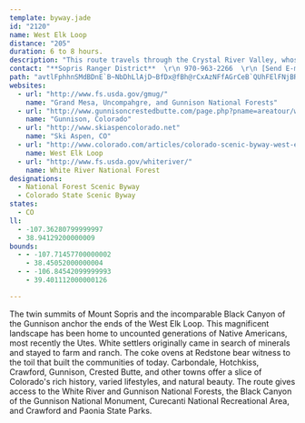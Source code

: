 ```yaml
---
template: byway.jade
id: "2120"
name: West Elk Loop
distance: "205"
duration: 6 to 8 hours.
description: "This route travels through the Crystal River Valley, whose well-watered reaches made it a favorite among both Native American and pioneer settlers. Scenic features include views of mountain ranges, fields of alpine wildflowers, farmlands & cattle ranches."
contact: "**Sopris Ranger District**  \r\n 970-963-2266  \r\n [Send E-mail](mailto:ccarlisle@fs.fed.us )  \r\n\r\n"
path: "avtlFphhnSMdBDnE`B~NbDhLlAjD~BfDx@fBh@rCxAzNFfAGrCeB`QUhFElFNjBR~@xCrH^xBf@~Pf@jG|@lFpD~Ox@pIhFvQ~@jFXlCNtDLnH^xCt@~C`FlLdArCzBhIj@pCn@xE^nFhAld@RtEr@xFl@rCl@|AhF`Ll@tBXjBNnBD`Nf@dDjA~CzHjPj@xB^xBNxBBfBG|AMzA_@zBmIhXqAtGi@bGeAjWw@rIc@xCwAtF}@tBk@|CGhA?rF^lI|@zMbDvPXbDErEyAxT@pBL`A^rAz@dBbAx@vEzBd@p@l@rAbA~CRxBCrAWtAa@nA_AhB{ExE[d@s@rAe@`BDlCNpA~@vS\\vCJ`@h@dAtB~AzBtAdAhAn@~@bBtFvFvUdAjDbAlBbArArFfFfFfGhCfErAtCxA|DbCnHlAfHx@fJJbIQlNq@nGy@dFeAzEwBrH}ItUwF`NsAbEe@dBiAlG_@`D]~EGrJZlH`JboA\\dD~@xEjBnFfChE|BjCzI`HpAlBr@dBvAxFnR~z@~@|FxBjRXrA|@rBpAlBfAjAnP`L`LfIhCnAvVdJx@j@hArAhEbJfEtFbAbBrEtJ~AxEbBnDzDvGtNvThAzCxBhJnAvDlJjShBxCxK`N|EtEtAbBjFnIvFbIxD~ElApB~@tC|C|Q`AlC|AjCvD~EdBlCl@rAbAxDdArBhAfA`DlB|AjBp@dB|DhNrDlJrAfC|AjCxAhBx@v@tBz@fFdAt@XfBrAfZ~]rBrChBdDzJtTvDnHf@rA\\vAb@xDtEjr@pHlj@fAfGrD|Q~Plz@h@`BhA~BzRrZfCxCrKlJtAlBn@rAx@lCjJ|e@nBnFrA~BxArB`CfCdWtQvEzDxc@bf@hB`BlCrBlZbSnB~@pBp@vJzBhExApBdArCfBdFzEbAr@bAj@vTlJzAlArA~AtHnL~BjCbA`BrG`QbAlBx@t@jIlFpBrBfAbB~D`IbAfCtH|TrA~B|DjDvXjTd@d@r@nA`@m@\\gD`@kAjDuD|B_BhF_GbAsAd@iAR_BDwAYmk@BmI`@cCr@}AxD}E`AcBvGkTt@mDhD}Xb@gCn@sBx@sBxAsChCeD|AwA~LiIdDmCdHeHpLcMnBkCbAcCd@sCLeCXqTXmC`@wAr@mA|A{AhAi@tLaDxB_@bCQ|FA`~@lA~FKdGaAnf@{JzH_A`FQhCA`FLnDX|Fz@lEdA`WxHbCf@bCJpNDlFEfEUlI}@zBe@tBs@rBaApCeBdC_ClD_FhA}BhCsGhCsEbCsChAcAlBsAxBgA|FyAxBM`z@?rBSnBm@hBcA`CyBnB{CpL{Xr@oCXyCHcPN{~A]itARsC^yAh@mAxA_B|KgFlAy@lCgClCqD~CcGrAwBjF{Gj@m@hCkADyWFy@Ze@fFeCbAy@h@gBj@sJR_A\\s@tAuAfi@c]zCaClAiBh@oArEuQhAmBfAq@bASnBP`]nJ~Cl@vjAfOfCN~BG|Bm@vJgEtjCsiA|C_AnvAqXbDYlEf@rPpCfFLrEIhTwB|HeBvXuInC]v@?lFxApH~FbCLhA_@h@_@Xa@xEyJnGuEzA}AxCoJx@_Bl@y@~AqAvGoDvEkB~FiBrD}AdGyD`MwItMmGvUgPzOgKdJoFtkAiq@bM}GpMaIn_Aai@tAm@bD_AlCEt\\~FxBD~AIhBu@tKeIhBmAdBg@rCEjFjAfF`CdBfAtI~JfNpQdI`JdHrGjQfNhFlJ`CzETx@p@lF`BzE^l@xB~BvBrAxCl@fTbAbDfAtQdEjJhDl@B`BSh@WrAsA~Ry`@n@mBf@eDd@mA|ASzAHh@b@Xf@lDlKfH|Kh@pAr@xBjAlEv@tAn@bAt@t@pI`G|CtBjC|@pANxACfIs@l@?dRvC|EfCb@Rt@@h@En@Yv@{@dBmFnAsBrNmOdDoC|@]r@KnAHhA`@`CpBx@d@jAHjA[xIgFn@y@n@mBd@sKR{Ax@yB~BwB|@a@dBQpEj@j@?bA]r@iANs@B}@GcI_Bsn@oBuTHuATk@t@k@b@M|@LdA|@lA`Bz@r@\\FnGIzCHrJjCfD`BnAbAdKpOx@jB~@xC|@nEx@dAhAb@d@@v@Mp@c@x@gA|@sChCoJh@w@dAe@hBAtJ`C`HVt@c@\\i@^}AFg@As@Y}@cCiFc@g@mCuAa@y@S{@DwBOmBa@{@sCmCSe@_@mAUsCmBo\\m@aLAaBn@mDjA_CvCgC\\s@ZyADy@EeAUgAgDsFiBkCy@u@}EsCcAeAo@eA_B_HcA}BcFmEy@eAoMoXKu@TcA^m@dAQb@PlFtErRjCrCj@hAf@hAp@tLhJx@XbAEf@SjA_ArDyDn@aAPmAAkE@mCHy@`D}ND_BEeBHy@Te@n@a@lAL`@^fCzG~ArHr@`HHxAYzED~@x@rAb@Dn@Kj@g@La@HoAN}@l@_AzDeDpGaDrB_C^}@Jc@By@U}B?s@n@gGe@uKi@mD?e@^mA`@_@p@K~FDhAWfBs@rDKxAsAj@_A`@cA`@iCD}BQkCsBcLE}BNmBn@_DZgDX{@|@eAlCq@pAgA`@mAf@sE`AsEhAoJCy@SqAeAkD?{AXaB|@cBz@m@lAmAjBuClAqBRy@?_@Ie@Ya@_@W]Gu@FiBjA_APc@@o@WU[iAwDqEoEW[Uq@TeBv@aAfBiBTa@Hm@Iq@gB{DUaAGeAZgE?cAs@uG?}@Hu@~@yDB_AWmAuCaFuGeFe@uAKyAJyBOmDBkApAmHdB_DDu@C}@]s@{@_@sAAwCi@k@UmCsBk@Ei@LgBfA{@Zw@@s@Yo@m@]IeEGaASm@YcBsBYQSAk@CgIpA}AZsB|@_ANoEAkCjAyEf@wEdCs@Ls@AeBe@gFyBYYK_@?e@D_@nOk]XsDNeFEiIT_A`@YvCPx@KbA_@tB{Ap@qBz@{FRqFn@uAvB}BrDuAhCG~ALt@I`A_@j@m@RsAMoKb@aDhB_FfBsDrCuBhByBdD_D|@I|C|AxAX^?bAYbAe@rCmCt@_AXm@X_Bj@aFvDuPp@aE@}@]uLKaAo@yAqEkEoUqOs@YwDQoBXcBBy@Ws@g@_AU_APoBlAa@RQ?u@CgDoAaBYuD[yA]s@i@sA_E[k@qFmByC_CgAyAeAgDiAgAqG_B_C_@uHkAgGk@a@Sc@m@cCmEeAyBy@qA_A_@wCAiAs@mDmAkBqBqBmAe@k@qFgKiAu@qIqBgIoCiAs@cCiCo@uAGsAR_BRk@`AaAtGcBjAOvA?~QtAnQxDrFdBl`@fFxDxAb@DnB@nAUnHqCxCu@t@C~KxDrHnElCZbAOrS}I`D}@zAAbErAl@?dAe@r@qArFwPn@{C?_Bc@qC[aAYkB_@}EUiAm@gBeAeAiBy@cAeAe@uAMqBRoBdEsJVyCXyAZq@\\a@tCgCx@mBPkB@aOm@{By@mAk@yAKi@QmCQaBiAsEu@mB}BaD}CkBc@k@Kg@IgAHeAPe@l@a@tDkAtDc@bA[dBeAr@SpIsAt@]x@m@x@oA^wAB{D]eCe@yBNsFI{DBm@^wAHaBm@aDNsBx@}DNmACgJUyBu@aD]{@i@iAcGsGk@oBEkBj@wOYiLUeC_AeCkF_Fo@{AN{Cm@kBQgACgOUmAUk@Mm@As@PqAv@qA@s@{@oBOgCgDgQE_APs@v@q@tBMbASXs@JeAVy@tA}@r@aB~@yCF_ACsBTiE?iAwAcIG_ACaFbHeWf@}DI{B_CmK?qATuD?y@E_Aw@eFAu@VaE?iBL[fDyA|Ds@^YJe@o@aF_@_BU{APgKAeC_@mBgCeH?cENqANe@`@_AjAuAn@_@r@ShCOj@sSFeFCsAKeB]gCcDgN_@mDI{CH_Dn@oF|I_k@HwADcCKkCe@{CyAkE{@uAaAeAoAcAmAi@iBo@yASsAA}AF{AVcBr@iAt@mH~GuFlD_Cp@}E`@iCDwCSoCm@sCkAsAs@aDmCuBgC_BmCcC_Hy@aEa@_EOaG|@ir@OyGy@mHaAaEgD_K]uA_@mDK}CPmDTgBbKgh@x@{Ej@eEh@uG`Fk_A@yAQ_EK_Ay@mCmAmB}AwAoAi@sUsDmAe@oAq@cAgA[e@s@mBsAmIIgH?aAb@eFbAyHVoCF_EYgFcBwMu@qCy@_BmEmGs@_Bs@wCiBgOYmB_@wAi@yAyF{Im@yAU{@]kBK_BIoOU_FaB}Qw@uHgFkZiA}D}B}E}I{LYk@Uw@SgCHaMc@mDoA}FyAqFcA_CcA{CYoCHaJRwIpAiIzCuHlDaGn@qBZgCFmBMcByAiIO{B?yCDwA~A{GtOyg@j@gC`@gGCyKViDNy@n@sB~@mBbAsAn@k@bDeB~MuFbEkBlBsArByB~@uAxAqCr@eBh@{Bn@_ENyALkB@aCOuEkHur@sH}t@s@eJa@aJgC{hAs@_IcAoFqAqEmA{CoAeCaHoL_HcLmDqFoEgJcEcMcBcHy@kE_BuKi\\yqBiBqLu@}GeAuLcAkTWmNBiLX}Qd@{J|Bq^h@mDbDsJRaAf@mEFcDc@kF[cBy@mCiAmCkEaGoA_C]aBOeBgAqRIeDJgBb@_Cn@eB\\k@hBaB|JyG~@sAr@yBXmCC_AQuAc@_BsCsG]eBKaBDeBXaBhC{G\\cBN{A?mAWwBq@uBq@eAaBsAqDqAiB{@sAgB[}@W{@WsB@wBl@_HGuBQwA_@oAs@sAeAcA}@g@mJmBy@_@wAmAeBsCwOi[aB_C}BuBsCaBcAc@oAYsCg@wDEyBP}WnDyDJ{C_@eDwAoOgI_EgCaRqP}EwEiAsAoAiCYy@u@kEwBcU}AgLoAuG_EcQwEwUcOoqAUmEKqFt@y~@YaIi@wDsHmWsTet@i`@irAoP_j@sBoF_BaCcBcByAoAyA}@sBaAwYuF}@WeA_AeAmCSy@OmAD_~@wbAIco@\\kAQqBk@wAeA}CuCmPiPsBeAyBg@{LQk_@Po_ASyBIcDy@o@[_CeBcAeAcBaCgIiOmf@o_AiBiCaIeHaNuKgVqP}C}CiCeDmDuFoQm]_LsUye@g`A_C{D_BcBmB_AwAYwOB{IqAsCq@}CgAmT{KiFgEyBsAwU{IsB_AuGgE}MaKyB_AmAYiAEoALwCx@_DEoCa@oD_AeBk@oBaAaZ{UmEgEwCmDiA{B{HwU_CiCsAs@iB_@mBUcHe@iB]iA_@cAu@y@mAi@qBO{B[aQO_Bi@yA}@mAy@m@iBg@sFHm@O{@k@wCyCgByBeBkAoB[ySkA}BPyB~@s_@pZsIlHsAn@aDbAiFn@uBAqOeCaXv@aWZ}BKsBo@yBqAgIgJiB_AiAOoLc@}c@v@aKi@u\\gCaCEaFVgHKy@YsFsDyAm@qAWcFHiRr@qMfAaDp@uBt@gErCgCjAyDxAqGjBcGtAaH~@gE`AiFbC{`@xTkB|@eB^}BXqIRqJf@_BN}B`@iBd@{c@fPai@~K}MbDqW`Hyk@jNkgApXsTdFyC|@{DzA{_@bQoCdAsB`AsDpCgBjB{@tA_n@dfAsClFsDfGyQj\\oBxCiBrBqEnDiBvByA~BaKvQqF`IiGxJmcAhxAuPbWue@bq@{FbJ}S|`@iClD}]bZmChCsCpDeOhVsFzJmM|[aHxQeBdIcAxDeOl^iNv]oBxDiBxCaKjO{KnQcC~Cc@XoDV?vr@DxEHlBI`AYv@sExCyB`BWJaAxAJdBbChE\\x@NjA?rAMx@{@jCOnCSdAsAzCU~@Y~D_A~D?`BRvAnAfDh@xBhAfKNrD?hBIrAs@xE_@lFEpAHdAZnArA~C\\dEz@nH?xEKd@cAlBMd@QhE?vAZxBV|Ed@vCbHvT~AzDxAbC`@rAz@`Hd@~BbCtJ`C`Gx@xCRlB~CnQXjC^lBx@hBNv@T`CBdGbA`GI~CNnCEjBFtIKxAu@~AMtA?hAd@lAfA`Bj@fBlAjArDxBr@jBT~ABrBZrArAhA`E|BzBlBx@vAbA`CvC`Bx@v@x@rAR~@CzAg@xBe@~@[x@m@zQN`F\\`CjCzK`AxKTrDEtGY~HCtCo@xLHnCz@bPXpChDbL|@zDPjFPbRElCs@hZU~BSrA_BhEoLnVe@xA]dCLrAx@rCn@~@v@f@~@XdBJtGg@zBRfBj@~Az@rAzArC~Dz@j@rAZnAv@vC~BD^S`AAvATnGb@rF?rAo@lBs@v@yAt@}@|@}B`D}JbKsE~DwInJiA|@}Ad@}ErFeEz@{CrBsBr@iDj@i@^OX]rAHrAl@vAhAh@xAO~@e@r@@j@j@Ll@DjASl@_@^mBl@iCj@_FRgAp@[r@aArDkBdD}@nBuAhBY`AArBLf@pCjBnD`B`Av@tAfBbDtCNz@D|Bl@pCZz@~BvEVd@bE`D|E|GtArCvBjCN~AKxEJhCU~@Cp@HRhA~@Rd@ZrABtBIn@q@zBZdATfBHrFYzC?xBb@~BDj@c@rDO~DqAbEQrABrAOpCNtAT^|A|@NZHj@CjHH|BO|CiAzEYnEu@hBm@hDeAjCgBdDkBtCgC~BkDtGG~@?jBc@r@u@x@_@rBYr@{BxDg@tAsAjL}BbGq@h@mAZe@?aA[_BUo@H_@XWjAeAzAk@xA]Ry@Ei@Ho@Z[d@]fAO~CIp@S`@UPgCRqAf@}C~Ae@p@}Ar@u@l@s@xAs@lDKJQDiBY_@La@dA?fBm@~B[l@mA^eBjAs@xBc@n@eAr@qEx@i@\\qApAwAx@o@t@SV_@lB_AdAYLeB?}@Pc@TuAvBcCxBg@x@sBlFg@fBCd@H`AEl@]j@[JgAEo@FcCv@yDl@SHeBfBmBzD_@rBSp@y@~@Ul@SlAAdA^tBHxANv@Dx@Il@CxEKj@i@r@sALoAGoCq@cBmAOE_@?}@d@e@fA[xAaEnHgAvAoAx@_ARiA`AsBjCi@fCiDdA{DfDaDjB{C`C}D|D}FlEYfAu@lE}@lCc@t@kBhAk@r@k@dBk@zDCfATxPl@fE?bGVpCGtDU~B@~AVr@tAlAHXHd@NxDH^dDfFb@~@R`AVjGFtGCj@o@~AE^@bBKh@i@~@iBtAi@~@o@p@Yf@c@dCUt@y@bAu@LkFFk@VgCrCoBdB}BhAwBvA]f@q@~Aa@~A]ZcC|@_B?sBQc@UUc@u@k@y@Gm@RiBxAeA~@wAjB_@x@QrDSfAi@~@_@^}AfAK\\W`B[xAs@`AyAdAOV_@bDsGpGa@JuAKKDC`@BXhAxDxAzGt@lBhBjCh@fAh@dBN`BBx@]vDExBc@hELhACfA}AhFIvD_@n@k@Vi@J{@M}@TOl@IpBOj@s@rA{@j@c@z@Mx@B^l@vBFf@k@zGu@z@w@pA{@l@_A\\mC_@}@FuA~@m@x@y@~Dw@xCeFbLgBvBuA`Cu@r@}AdAoC`Ei@fAq@jCy@~AuCvJO|@?x@h@fBTrAkAfIs@tJW|@eClGi@r@}DfAmAp@u@x@oBdAw@fA[`B?lCXpBDhCX~E?fEd@jEB`Dc@fGOd@cAxAa@tA?dAn@xCn@p@nBhDRh@Nz@_@|@s@`AsCtFy@~DoBrCQd@KzCe@|Ay@rBo@fCSdBEl@DdBRrA^nAhBjE^jCH`COfGl@`K?r@K`@q@bAgCj@}AFQT]vAYP_@CoC{B_@qBgEJi@MKm@^sD?WISuAYi@yBSQyCg@wDtA_Cp@m@pBONSDiGsAcAuAm@Qk@ReArAc@^kFpAWKmBmBYGsCh@}DsAe@k@cAcF^eD?_AKeAa@aAWYmB_@i@gCS]a@U}D}@qE\\oAEqBc@oCuAsD}@_AmAwBmDiAsFsAc@[cBIeDK[cByBy@mDOuFM_@k@k@iAgDScAEsA]uBl@kDEg@]m@aBsAqB{KUq@c@YsAYe@Si@}@YuA?}@l@_BUaAwCuFmCmEu@kBqBaDi@e@_A]{@GSX?b@vDtOLl@@fAOf@mCvBu@~@SnADv@Lx@rHtST~@HfABzENtEbA|IJfB|A`G^lCn@pBb@zEhAhGdDhOvA~NTnJh@rCnAfEl@pDZ`AbAzAtAbDjClEbG|HbDfFdFxK|GxI`B|C|@lCbAvBrCzDnA~BjGzJfItQvFnN~BfEf@jBtAzK?~BS|CBpHTbEE|HHbD`@pDb@xBxAfEh@lCbAhLx@xFjB|OXvAbBfDrDtEpClElElFrE`Fb@|@d@dBLbGGjBs@jB}FjJmD|CwBzBoBfD_CpCiA~ByClDiBlCiBbDi@h@c@t@sBlFsAjBeDrFm@r@sEjD}@b@k@TyBRgElAc@ZQ\\eC`NG`A@lBv@rC?d@Wb@aAT]{DKsC^aIn@mD?_AEy@Us@}AeCy@{CcCkFc@uEe@yDmAqFEu@H_Fs@aAaIyCcCk@s@o@iEeGcByAiBsB[ScCm@cC_DSMgBWeFSgAQgIyDuAy@yAyAy@_@{AB{@XgA~@k@Ru@Dq@Ok@i@Yi@_AuDi@g@iBy@YSu@cBIaAo@kBsCmE_@_@g@UeGwAuBWeFAsBSyKPq@RwDlBsC~@mCfBmE^cDlA}DGgGt@y@^_A~@o@\\yBZaDvAsG`BkEfBkBpA{BzB{D|@qGfC}EfFiA^sALwElCoCp@qDxAqP~A{Bd@}Az@mLfIyD~Cs@dAo@tAsFxQy@bBkFdF}BrAaB`@cBDgHM}QxBgIrA}GrEqElBsBpAcF`EcCfA{BVaBI}Di@sFIi@GsAe@mEkBwCm@sB?oC^iBv@}FxF}ClC_Ar@yA`@sBVgDQiCaAeGwC{Cs@cDM{IZmCx@m@d@_CjDyAr@mCDwAXwBr@aDpBeANyB[qGeBcBScCEqIvA}BCgBaAaFkFmQcJmDwAeB[sC@cD^mBAwIeCiBE_GvAeEo@sAB_ARiAr@sAfA_CbAgBLkHs@_BPaBt@_KrGcBz@yAb@cBJyAWsD_AqB?uD~AqB`@oDDkNpB{E?yCYsEy@cB@i@XqE~DaAVaBD_ARo@Tu@p@mAfCyBdHo@lAo@dAsBhAcATqFNsL`DqGAwDqAgFsCsFiDkXwWcB_A{J_DwCeBeEaEcCeBiWqJwFmEwC_BsBk@yB_@wHs@_BY}Ae@sGgDwAsAaCwCqEoHiD{G}AeBwByAuPgKoC{BkHaHsLmNuDyBwHmBgA_AkAmB}@sD_CgE{GmEsDsEqFuGaIeNaDoGgBsBsAMcA_B_@yCy@sAcF}Pm@sPiAgDY{Ak@yGeByCc@gAEq@J_Cj@cDfAeB|AmBt@mAr@wBNeBMoD_AgGUeFYkBY}@iEyGiAwBeFeOaAmEYmC?}@N_BdA{Fh@mEAsEm@_DYm@q@kAsAoAO_@y@yEs@mBoA_C_@sAI_AD_BRgBZ_BfCuJ~@yFH{BYeMOmDkCwRe@eF[iAiA}BsAyAs@_BKo@CgALqBxA{IPyH^{Ah@eAf@e@j@[hA]hA?bBf@h@h@\\h@xBjHnAjAdBf@|B?lFeA`EaCdOmKn@YhCQ|Cb@hB@hDyAbDy@rMiGvHqBhRuG`KkFbCoBz@_Bn@mC`B}BhBa@hDFnAs@b@oAD}Ae@oBa@k@]Qm@KeAHcAd@cBTkBAcBTgAhAmBrCeC`FgBtBu@b@_@LeADwFq@sADoA\\gBfAo@r@gBfAuAj@cBReC?cCm@mBy@iCy@mCWmCBy`@tAuCMyAYmDqB}T}OiGoI{CaF{AkAe@WqB[_CFwB[eAi@iAiAcBqA}Bs@mGFcBEgA_@cFwJuC_EiCkCsA[gCIeAOu@_@y@_Ak@cAkAoEiBsDiB{BmDeBaB_@sD]gGcCeEcCmAYcAAuBf@wDbBiOKu@IsBa@}CmAiHkDkHY_@SmCmGi@{@oAw@s@GmFJmEi@cDo@mD[oA]oA}@}AsB_@{A_@aH_@qCaAmCgAsAgBy@yBCgDVmHKuM_@aG_@{Bg@yMkGkIs@uPoB}B_B}FuFgFqDeNmIwMaGiMaEaJwBgJyAkJgAyIu@yKwAsEqAqIgE}@[k@K}BBcCl@}BRaBGaEq@cCCaCTkB@}AMiIeBgCm@gCsA_As@yBiCwHcIcAg@yBw@cBWyAAsAJqGxAsErA_BLcBAcBYqJ_FyBm@gCQqr@lEmCZiBh@sB`A_BrAwAfBcEjH_AlAmA~@uMzH_A^o@FqFBmF`ByEfAyIp@{@RmBjAqI`Hy@VqCZaDAwC_AwGeEgCoAoCk@gHK_BQoOaDeHgBiCsAeAw@{J}JiCwBiB_AwRyC}GiB_SyGoBYaEgAi@YmAiAyFcImAgAcBy@uAQoADgGl@mC@iWwDqFiAwBmAo@m@iGgIcC{BaFeC_B]cB?oAXs@\\eIfHy@ZeC\\iAQo@SmAy@u@y@wHiMqFoJ{@oAeBgAeA[gG_@o@OiCo@aIgCy@OiBMwGJqFCyBU}C_AaAg@eD}BsCsAmBq@k@GyCFgEd@gDK{AU{CyAeCs@wDkB_Cm@{CK{BJaGfAy@J}AEwh@{JoCYoBPyBn@kJ|D{FbBoCh@gGd@wC?m`BeFcEk@eDu@gd@gNwi@aPgGsAyCe@aHe@w{@cA}VQoGRcF^uGjAaFtAgEfB}\\`RcQ~KuNbIsBdByBlE}@bEaA|Ia@rAaA`CgChDcD|CeD`C{GrD"
websites: 
  - url: "http://www.fs.usda.gov/gmug/"
    name: "Grand Mesa, Uncompahgre, and Gunnison National Forests"
  - url: "http://www.gunnisoncrestedbutte.com/page.php?pname=areatour/westelk"
    name: "Gunnison, Colorado"
  - url: "http://www.skiaspencolorado.net"
    name: "Ski Aspen, CO"
  - url: "http://www.colorado.com/articles/colorado-scenic-byway-west-elk-loop"
    name: West Elk Loop
  - url: "http://www.fs.usda.gov/whiteriver/"
    name: White River National Forest
designations: 
  - National Forest Scenic Byway
  - Colorado State Scenic Byway
states: 
  - CO
ll: 
  - -107.36280799999997
  - 38.94129200000009
bounds: 
  - - -107.71457700000002
    - 38.45052000000004
  - - -106.84542099999993
    - 39.401112000000126

---
```


The twin summits of Mount Sopris and the incomparable Black Canyon of the Gunnison anchor the ends of the West Elk Loop. This magnificent landscape has been home to uncounted generations of Native Americans, most recently the Utes.  White settlers originally came in search of minerals and stayed to farm and ranch. The coke ovens at Redstone bear witness to the toil that built the communities of today.  Carbondale, Hotchkiss, Crawford, Gunnison, Crested Butte, and other towns offer a slice of Colorado's rich history, varied lifestyles, and natural beauty. The route gives access to the White River and Gunnison National Forests, the Black Canyon of the Gunnison National Monument, Curecanti National Recreational Area, and Crawford and Paonia State Parks.


